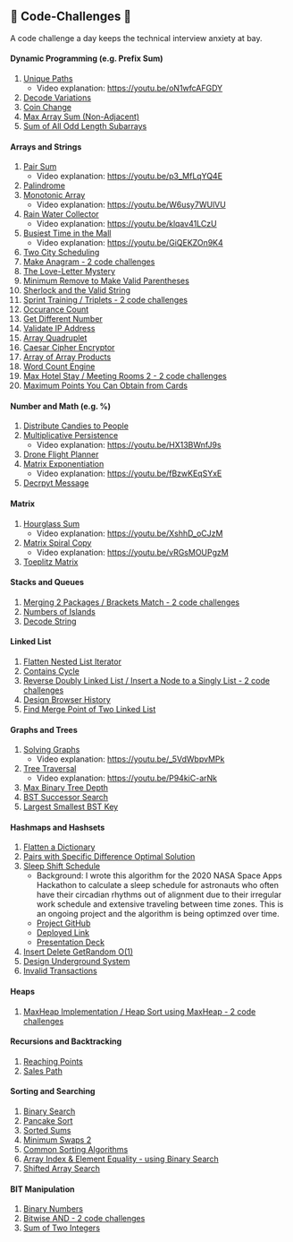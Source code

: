 ## 🚀 Code-Challenges 🚀
A code challenge a day keeps the technical interview anxiety at bay.

#### Dynamic Programming (e.g. Prefix Sum)
1. [Unique Paths](https://repl.it/@LuWang1983/Unique-Paths)
    - Video explanation: https://youtu.be/oN1wfcAFGDY
3. [Decode Variations](https://repl.it/@LuWang1983/DecodeVariantions#index.js)
4. [Coin Change](https://repl.it/@LuWang1983/CoinChange#index.js)
5. [Max Array Sum (Non-Adjacent)](https://repl.it/@LuWang1983/MaxArraySumDP)
6. [Sum of All Odd Length Subarrays](https://repl.it/@LuWang1983/SumOfAllOddLenSubarrays#index.js)

#### Arrays and Strings
1. [Pair Sum](https://repl.it/@LuWang1983/PairSum)
    - Video explanation: https://youtu.be/p3_MfLqYQ4E
2. [Palindrome](https://repl.it/@LuWang1983/Palindrome#index.js)
3. [Monotonic Array](https://repl.it/@LuWang1983/isMonotonic#index.js)
    - Video explanation: https://youtu.be/W6usy7WUlVU
4. [Rain Water Collector](https://repl.it/@LuWang1983/Rain-Water-Collector#index.js)
    - Video explanation: https://youtu.be/klqav41LCzU
5. [Busiest Time in the Mall](https://repl.it/@LuWang1983/BusiestTimeInTheMall#index.js)
    - Video explanation: https://youtu.be/GiQEKZOn9K4
6. [Two City Scheduling](https://repl.it/@LuWang1983/TwoCityScheduling#index.js)
7. [Make Anagram - 2 code challenges](https://repl.it/@LuWang1983/ValidAnagram#index.js)
8. [The Love-Letter Mystery](https://repl.it/@LuWang1983/TheLove-LetterMystery)
9. [Minimum Remove to Make Valid Parentheses](https://repl.it/@LuWang1983/MinimumRemovetoMakeValidParentheses#index.js)
10. [Sherlock and the Valid String](https://repl.it/@LuWang1983/SherlockValidString#index.js)
11. [Sprint Training / Triplets - 2 code challenges](https://repl.it/@LuWang1983/CitadelAssessment)
12. [Occurance Count](https://repl.it/@LuWang1983/integerOccurance#index.js)
13. [Get Different Number](https://repl.it/@LuWang1983/GetDifferentNumber#index.js)
14. [Validate IP Address](https://repl.it/@LuWang1983/ValidateIPAddress#index.js)
15. [Array Quadruplet](https://repl.it/@LuWang1983/ArrayQuadruplet#index.js)
16. [Caesar Cipher Encryptor](https://repl.it/@LuWang1983/CaesarCipherEncryptor#index.js)
17. [Array of Array Products](https://repl.it/@LuWang1983/ArrayOfArrayProducts#index.js)
18. [Word Count Engine](https://repl.it/@LuWang1983/WordCountEngine#index.js)
19. [Max Hotel Stay / Meeting Rooms 2 - 2 code challenges](https://repl.it/@LuWang1983/MaxHotelStayMeetingRooms2)
30. [Maximum Points You Can Obtain from Cards](https://repl.it/@LuWang1983/MaximumPointsCards#index.js)

#### Number and Math (e.g. %)
1. [Distribute Candies to People](https://repl.it/@LuWang1983/CandiesDistribution#index.js)
2. [Multiplicative Persistence](https://repl.it/@LuWang1983/MultiplicativePersistence#index.js)
    - Video explanation: https://youtu.be/HX13BWnfJ9s
3. [Drone Flight Planner](https://repl.it/@LuWang1983/DroneFlightPlanner#index.js)
4. [Matrix Exponentiation](https://repl.it/@LuWang1983/MatrixExpo)
    - Video explanation: https://youtu.be/fBzwKEqSYxE
5. [Decrpyt Message](https://repl.it/@LuWang1983/DecryptMessage)

#### Matrix
1. [Hourglass Sum](https://repl.it/@LuWang1983/2DArray#index.js)
    - Video explanation: https://youtu.be/XshhD_oCJzM
2. [Matrix Spiral Copy](https://repl.it/@LuWang1983/MatrixSpiralCopy#index.js)
    - Video explanation: https://youtu.be/vRGsMOUPgzM
3. [Toeplitz Matrix](https://repl.it/@LuWang1983/ToeplitzMatrix#index.jsa)

#### Stacks and Queues
1. [Merging 2 Packages / Brackets Match - 2 code challenges](https://repl.it/@LuWang1983/Merging2PackagesBracketMatch)
2. [Numbers of Islands](https://repl.it/@LuWang1983/NumberOfIslands#index.js)
3. [Decode String](https://repl.it/@LuWang1983/DecodeString#index.js)

#### Linked List
1. [Flatten Nested List Iterator](https://repl.it/@LuWang1983/FlattenNestedList#index.js)
2. [Contains Cycle](https://repl.it/@LuWang1983/containsCycles#index.js)
3. [Reverse Doubly Linked List / Insert a Node to a Singly List - 2 code challenges](https://repl.it/@LuWang1983/ReverseDoublyLinkedList#index.js)
4. [Design Browser History](https://repl.it/@LuWang1983/DesignBrowserHistory#index.js)
5. [Find Merge Point of Two Linked List](https://repl.it/@LuWang1983/FindMergePointOfTwoLists#index.js)

#### Graphs and Trees
1. [Solving Graphs](https://repl.it/@LuWang1983/Solving-Graphs#index.js)
    - Video explanation: https://youtu.be/_5VdWbpvMPk
2. [Tree Traversal](https://repl.it/@LuWang1983/TreeTraversal)
    - Video explanation: https://youtu.be/P94kiC-arNk
3. [Max Binary Tree Depth](https://repl.it/@LuWang1983/MaxTreeDepth#index.js)
4. [BST Successor Search](https://repl.it/@LuWang1983/BSTSuccessorSearch#index.js)
5. [Largest Smallest BST Key](https://repl.it/@LuWang1983/LargestSmallestBSTKey#index.js)

#### Hashmaps and Hashsets
1. [Flatten a Dictionary](https://repl.it/@LuWang1983/FlattenDictionary#index.js)
2. [Pairs with Specific Difference Optimal Solution](https://repl.it/@LuWang1983/PairSpecificDifference#index.js)
3. [Sleep Shift Schedule](https://repl.it/@LuWang1983/SleepShiftSchedule#index.js)
    - Background: I wrote this algorithm for the 2020 NASA Space Apps Hackathon to calculate a sleep schedule for astronauts who often have their circadian rhythms out of alignment due to their irregular work schedule and extensive traveling between time zones. This is an ongoing project and the algorithm is being optimzed over time.
    - [Project GitHub](https://github.com/WomenInPower)
    - [Deployed Link](https://power-sleep.herokuapp.com/)
    - [Presentation Deck](https://docs.google.com/presentation/d/1uroPhgEiH8KI_o9I2uTmljCkKpCAzzQt8RNCXPJoNEo/edit?usp=sharing)
4. [Insert Delete GetRandom O(1)](https://repl.it/@LuWang1983/InsertDeleteGetRandomO1#index.js)
5. [Design Underground System](https://repl.it/@LuWang1983/DesignUndergroundSystem#index.js)
6. [Invalid Transactions](https://repl.it/@LuWang1983/InvalidTransactions#index.js)

#### Heaps
1. [MaxHeap Implementation / Heap Sort using MaxHeap - 2 code challenges](https://repl.it/@LuWang1983/MaxHeapImplementation#index.js)

#### Recursions and Backtracking
1. [Reaching Points](https://repl.it/@LuWang1983/MultiplicativePersistence#index.js)
2. [Sales Path](https://repl.it/@LuWang1983/SalesPath#index.js)

#### Sorting and Searching
1. [Binary Search](https://repl.it/@LuWang1983/Binary-Search#index.js)
2. [Pancake Sort](https://repl.it/@LuWang1983/PancakeSort#index.js)
3. [Sorted Sums](https://repl.it/@LuWang1983/SortedSums)
4. [Minimum Swaps 2](https://repl.it/@LuWang1983/MinimumSwaps2#index.js)
5. [Common Sorting Algorithms](https://repl.it/@LuWang1983/SortingAlgo#index.js)
6. [Array Index & Element Equality - using Binary Search](https://repl.it/@LuWang1983/ArrayIndexandElementEquality#index.js)
7. [Shifted Array Search](https://repl.it/@LuWang1983/ShiftedArraySearch#index.js)

#### BIT Manipulation
1. [Binary Numbers](https://repl.it/@LuWang1983/BinaryNumbers#index.js)
2. [Bitwise AND - 2 code challenges](https://repl.it/@LuWang1983/bitwiseAND#index.js)
3. [Sum of Two Integers](https://repl.it/@LuWang1983/SumOfTwoIntegers#index.js)
